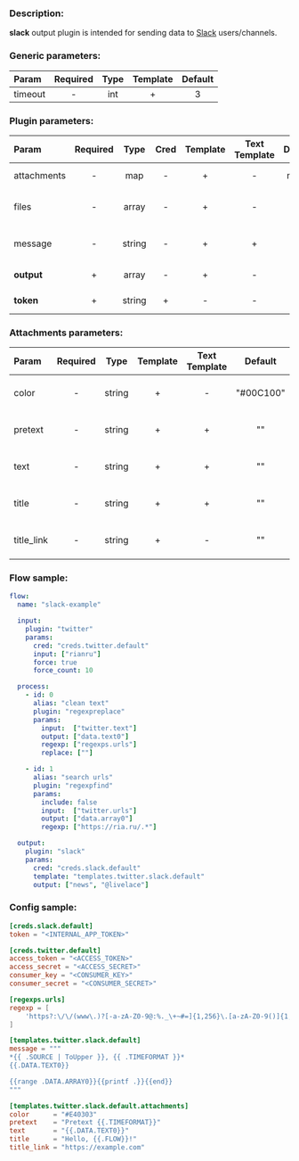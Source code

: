 ### Description:

**slack** output plugin is intended for sending data to [Slack](https://slack.com)  users/channels.


### Generic parameters:

| Param     | Required   | Type   | Template   | Default   |
| :-------- | :--------: | :----: | :--------: | :-------: |
| timeout   | -          | int    | +          | 3         |


### Plugin parameters:

| Param         | Required   | Type     | Cred   | Template   | Text Template   | Default   | Example                 | Description                                                                                                          |
| :------------ | :--------: | :------: | :----: | :--------: | :-------------: | :-------: | :---------------------: | :------------------------------------------------------------------------------------------------------------------- |
| attachments   | -          | map      | -      | +          | -               | map[]     | see example             | [Slack Message Attachments](https://api.slack.com/messaging/composing/layouts)                                       |
| files         | -          | array    | -      | +          | -               | ""        | ["data.array0"]         | List of [DataItem](../../concept.md) fields with files paths.                                                        |
| message       | -          | string   | -      | +          | +               | ""        | "{{ .DATA.TEXT0 }}"     | Message text.                                                                                                        |
| **output**    | +          | array    | -      | +          | -               | []        | ["news", "@livelace"]   | List of channels/users.                                                                                              |
| **token**     | +          | string   | +      | -          | -               | ""        | "xoxp-1-2-3"            | [Slack Internal App Token](https://slack.com/intl/en-ru/help/articles/215770388-Create-and-regenerate-API-tokens).   |


### Attachments parameters:

| Param        | Required   | Type     | Template   | Text Template   | Default     | Example                     | Description                                                                      |
| :----------- | :--------: | :------: | :--------: | :-------------: | :---------: | :-------------------------: | :------------------------------------------------------------------------------- |
| color        | -          | string   | +          | -               | "#00C100"   | "#E40303"                   | [Slack Message Attachments](https://api.slack.com/messaging/composing/layouts)   |
| pretext      | -          | string   | +          | +               | ""          | "Pretext {{.TIMEFORMAT}}"   | [Slack Message Attachments](https://api.slack.com/messaging/composing/layouts)   |
| text         | -          | string   | +          | +               | ""          | "{{ .DATA.TEXT0 }}"         | [Slack Message Attachments](https://api.slack.com/messaging/composing/layouts)   |
| title        | -          | string   | +          | +               | ""          | "Hello, {{.FLOW}}!"         | [Slack Message Attachments](https://api.slack.com/messaging/composing/layouts)   |
| title_link   | -          | string   | +          | -               | ""          | "https://example.com"       | [Slack Message Attachments](https://api.slack.com/messaging/composing/layouts)   |

### Flow sample:

```yaml
flow:
  name: "slack-example"

  input:
    plugin: "twitter"
    params:
      cred: "creds.twitter.default"
      input: ["rianru"]
      force: true
      force_count: 10

  process:
    - id: 0
      alias: "clean text"
      plugin: "regexpreplace"
      params:
        input:  ["twitter.text"]
        output: ["data.text0"]
        regexp: ["regexps.urls"]
        replace: [""]

    - id: 1
      alias: "search urls"
      plugin: "regexpfind"
      params:
        include: false
        input:  ["twitter.urls"]
        output: ["data.array0"]
        regexp: ["https://ria.ru/.*"]

  output:
    plugin: "slack"
    params:
      cred: "creds.slack.default"
      template: "templates.twitter.slack.default"
      output: ["news", "@livelace"]
```

### Config sample:

```toml
[creds.slack.default]
token = "<INTERNAL_APP_TOKEN>"

[creds.twitter.default]
access_token = "<ACCESS_TOKEN>"
access_secret = "<ACCESS_SECRET>"
consumer_key = "<CONSUMER_KEY>"
consumer_secret = "<CONSUMER_SECRET>"

[regexps.urls]
regexp = [
    'https?:\/\/(www\.)?[-a-zA-Z0-9@:%._\+~#=]{1,256}\.[a-zA-Z0-9()]{1,6}\b([-a-zA-Z0-9()@:%_\+.~#?&//=]*)'
]

[templates.twitter.slack.default]
message = """
*{{ .SOURCE | ToUpper }}, {{ .TIMEFORMAT }}*
{{.DATA.TEXT0}}

{{range .DATA.ARRAY0}}{{printf .}}{{end}}
"""

[templates.twitter.slack.default.attachments]
color      = "#E40303"
pretext    = "Pretext {{.TIMEFORMAT}}"
text       = "{{.DATA.TEXT0}}"
title      = "Hello, {{.FLOW}}!"
title_link = "https://example.com"
```


